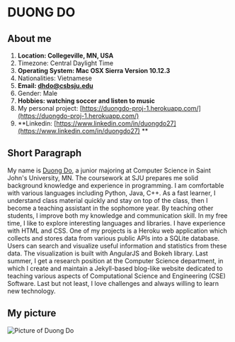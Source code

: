 # DUONG DO

## About me

1. **Location: Collegeville, MN, USA**
2. Timezone: Central Daylight Time
3. **Operating System: Mac OSX Sierra Version 10.12.3**
4. Nationalities: Vietnamese
5. **Email: dhdo@csbsju.edu**
6. Gender: Male
7. **Hobbies: watching soccer and listen to music**
8. My personal project: [https://duongdo-proj-1.herokuapp.com/](https://duongdo-proj-1.herokuapp.com/)  
9. **Linkedin: [https://www.linkedin.com/in/duongdo27](https://www.linkedin.com/in/duongdo27) **

## Short Paragraph

My name is [Duong Do](https://github.com/duongdo27/), a junior majoring at Computer Science in Saint John's University, MN. 
The coursework at SJU prepares me solid background knowledge and experience in programming. I am comfortable with various languages including Python, Java, C++. As a fast learner, I understand class material quickly and stay on top of the class, then I become a teaching assistant in the sophomore year. By teaching other students, I improve both my knowledge and communication skill. In my free time, I like to explore interesting languages and libraries. I have experience with HTML and CSS. One of my projects is a Heroku web application which collects and stores data from various public APIs into a SQLite database. Users can search and visualize useful information and statistics from these data. The visualization is built with AngularJS and Bokeh library. Last summer, I get a research position at the Computer Science department, in which I create and maintain a Jekyll-based blog-like website dedicated to teaching various aspects of Computational Science and Engineering (CSE) Software. Last but not least, I love challenges and always willing to learn new technology. 

## My picture

![Picture of Duong Do](http://www.users.csbsju.edu/~dhdo/Duong.jpg)
